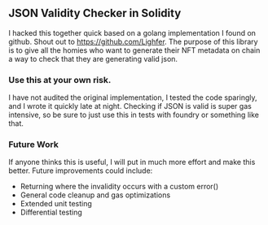 ## JSON Validity Checker in Solidity 

I hacked this together quick based on a golang implementation I found on github.  Shout out to https://github.com/Lighfer. 
The purpose of this library is to give all the homies who want to generate their NFT metadata on chain a way to check that 
they are generating valid json.  

### Use this at your own risk.  
I have not audited the original implementation, I tested the code sparingly, and I wrote it quickly late at night. 
Checking if JSON is valid is super gas intensive, so be sure to just use this in tests with foundry or something like that. 


### Future Work
If anyone thinks this is useful, I will put in much more effort and make this better. 
Future improvements could include: 

- Returning where the invalidity occurs with a custom error() 
- General code cleanup and gas optimizations 
- Extended unit testing 
- Differential testing 